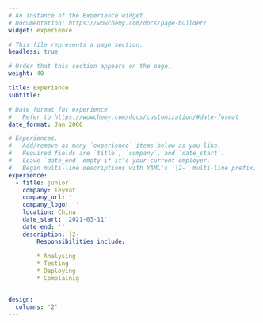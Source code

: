 ```yaml
---
# An instance of the Experience widget.
# Documentation: https://wowchemy.com/docs/page-builder/
widget: experience

# This file represents a page section.
headless: true

# Order that this section appears on the page.
weight: 40

title: Experience
subtitle:

# Date format for experience
#   Refer to https://wowchemy.com/docs/customization/#date-format
date_format: Jan 2006

# Experiences.
#   Add/remove as many `experience` items below as you like.
#   Required fields are `title`, `company`, and `date_start`.
#   Leave `date_end` empty if it's your current employer.
#   Begin multi-line descriptions with YAML's `|2-` multi-line prefix.
experience:
  - title: junior
    company: Teyvat
    company_url: ''
    company_logo: ''
    location: China
    date_start: '2021-03-11'
    date_end: ''
    description: |2-
        Responsibilities include:
        
        * Analysing
        * Testing
        * Deploying
        * Complainig


design:
  columns: '2'
---
```


